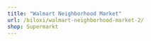 ```yaml
---
title: "Walmart Neighborhood Market"
url: /biloxi/walmart-neighborhood-market-2/
shop: Supermarkt
---
```

